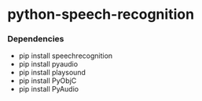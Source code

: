 # python-speech-recognition

### Dependencies
* pip install speechrecognition
* pip install pyaudio
* pip install playsound
* pip install PyObjC
* pip install PyAudio
